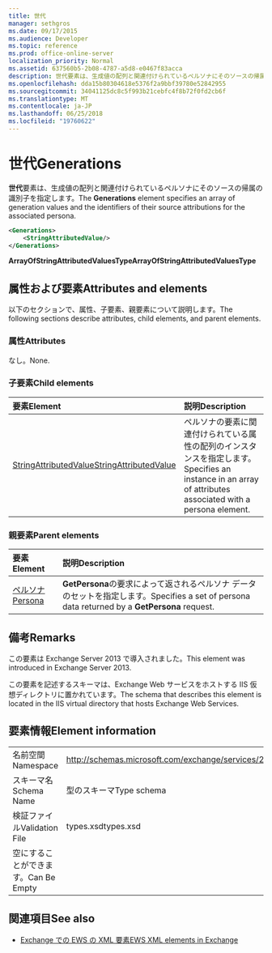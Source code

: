 ```yaml
---
title: 世代
manager: sethgros
ms.date: 09/17/2015
ms.audience: Developer
ms.topic: reference
ms.prod: office-online-server
localization_priority: Normal
ms.assetid: 637560b5-2b08-4787-a5d8-e0467f83acca
description: 世代要素は、生成値の配列と関連付けられているペルソナにそのソースの帰属の識別子を指定します。
ms.openlocfilehash: dda15b80304618e5376f2a9bbf39780e52842955
ms.sourcegitcommit: 34041125dc8c5f993b21cebfc4f8b72f0fd2cb6f
ms.translationtype: MT
ms.contentlocale: ja-JP
ms.lasthandoff: 06/25/2018
ms.locfileid: "19760622"
---
```

# <a name="generations"></a><span data-ttu-id="09e91-103">世代</span><span class="sxs-lookup"><span data-stu-id="09e91-103">Generations</span></span>

<span data-ttu-id="09e91-104">**世代**要素は、生成値の配列と関連付けられているペルソナにそのソースの帰属の識別子を指定します。</span><span class="sxs-lookup"><span data-stu-id="09e91-104">The **Generations** element specifies an array of generation values and the identifiers of their source attributions for the associated persona.</span></span> 
  
```XML
<Generations>
    <StringAttributedValue/>
</Generations>
```

 <span data-ttu-id="09e91-105">**ArrayOfStringAttributedValuesType**</span><span class="sxs-lookup"><span data-stu-id="09e91-105">**ArrayOfStringAttributedValuesType**</span></span>
## <a name="attributes-and-elements"></a><span data-ttu-id="09e91-106">属性および要素</span><span class="sxs-lookup"><span data-stu-id="09e91-106">Attributes and elements</span></span>

<span data-ttu-id="09e91-107">以下のセクションで、属性、子要素、親要素について説明します。</span><span class="sxs-lookup"><span data-stu-id="09e91-107">The following sections describe attributes, child elements, and parent elements.</span></span>
  
### <a name="attributes"></a><span data-ttu-id="09e91-108">属性</span><span class="sxs-lookup"><span data-stu-id="09e91-108">Attributes</span></span>

<span data-ttu-id="09e91-109">なし。</span><span class="sxs-lookup"><span data-stu-id="09e91-109">None.</span></span>
  
### <a name="child-elements"></a><span data-ttu-id="09e91-110">子要素</span><span class="sxs-lookup"><span data-stu-id="09e91-110">Child elements</span></span>

|<span data-ttu-id="09e91-111">**要素**</span><span class="sxs-lookup"><span data-stu-id="09e91-111">**Element**</span></span>|<span data-ttu-id="09e91-112">**説明**</span><span class="sxs-lookup"><span data-stu-id="09e91-112">**Description**</span></span>|
|:-----|:-----|
|[<span data-ttu-id="09e91-113">StringAttributedValue</span><span class="sxs-lookup"><span data-stu-id="09e91-113">StringAttributedValue</span></span>](stringattributedvalue.md) <br/> |<span data-ttu-id="09e91-114">ペルソナの要素に関連付けられている属性の配列のインスタンスを指定します。</span><span class="sxs-lookup"><span data-stu-id="09e91-114">Specifies an instance in an array of attributes associated with a persona element.</span></span>  <br/> |
   
### <a name="parent-elements"></a><span data-ttu-id="09e91-115">親要素</span><span class="sxs-lookup"><span data-stu-id="09e91-115">Parent elements</span></span>

|<span data-ttu-id="09e91-116">**要素**</span><span class="sxs-lookup"><span data-stu-id="09e91-116">**Element**</span></span>|<span data-ttu-id="09e91-117">**説明**</span><span class="sxs-lookup"><span data-stu-id="09e91-117">**Description**</span></span>|
|:-----|:-----|
|[<span data-ttu-id="09e91-118">ペルソナ</span><span class="sxs-lookup"><span data-stu-id="09e91-118">Persona</span></span>](persona.md) <br/> |<span data-ttu-id="09e91-119">**GetPersona**の要求によって返されるペルソナ データのセットを指定します。</span><span class="sxs-lookup"><span data-stu-id="09e91-119">Specifies a set of persona data returned by a **GetPersona** request.</span></span>  <br/> |
   
## <a name="remarks"></a><span data-ttu-id="09e91-120">備考</span><span class="sxs-lookup"><span data-stu-id="09e91-120">Remarks</span></span>

<span data-ttu-id="09e91-121">この要素は Exchange Server 2013 で導入されました。</span><span class="sxs-lookup"><span data-stu-id="09e91-121">This element was introduced in Exchange Server 2013.</span></span>
  
<span data-ttu-id="09e91-122">この要素を記述するスキーマは、Exchange Web サービスをホストする IIS 仮想ディレクトリに置かれています。</span><span class="sxs-lookup"><span data-stu-id="09e91-122">The schema that describes this element is located in the IIS virtual directory that hosts Exchange Web Services.</span></span>
  
## <a name="element-information"></a><span data-ttu-id="09e91-123">要素情報</span><span class="sxs-lookup"><span data-stu-id="09e91-123">Element information</span></span>

|||
|:-----|:-----|
|<span data-ttu-id="09e91-124">名前空間</span><span class="sxs-lookup"><span data-stu-id="09e91-124">Namespace</span></span>  <br/> |http://schemas.microsoft.com/exchange/services/2006/types  <br/> |
|<span data-ttu-id="09e91-125">スキーマ名</span><span class="sxs-lookup"><span data-stu-id="09e91-125">Schema Name</span></span>  <br/> |<span data-ttu-id="09e91-126">型のスキーマ</span><span class="sxs-lookup"><span data-stu-id="09e91-126">Type schema</span></span>  <br/> |
|<span data-ttu-id="09e91-127">検証ファイル</span><span class="sxs-lookup"><span data-stu-id="09e91-127">Validation File</span></span>  <br/> |<span data-ttu-id="09e91-128">types.xsd</span><span class="sxs-lookup"><span data-stu-id="09e91-128">types.xsd</span></span>  <br/> |
|<span data-ttu-id="09e91-129">空にすることができます。</span><span class="sxs-lookup"><span data-stu-id="09e91-129">Can Be Empty</span></span>  <br/> ||
   
## <a name="see-also"></a><span data-ttu-id="09e91-130">関連項目</span><span class="sxs-lookup"><span data-stu-id="09e91-130">See also</span></span>



- [<span data-ttu-id="09e91-131">Exchange での EWS の XML 要素</span><span class="sxs-lookup"><span data-stu-id="09e91-131">EWS XML elements in Exchange</span></span>](ews-xml-elements-in-exchange.md)


